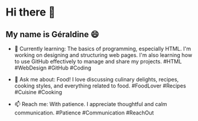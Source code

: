 # Hi there 👋

<!--
**GeriCroon/GeriCroon** is a ✨ _special_ ✨ repository because its `README.md` (this file) appears on your GitHub profile.
Here are some ideas to get you started:
-->
## My name is Géraldine 😄
- 🌱 Currently learning: The basics of programming, especially HTML. I'm working on designing and structuring web pages. I'm also learning how to use GitHub effectively to manage and share my projects. #HTML #WebDesign #GitHub #Coding

- 💬 Ask me about: Food! I love discussing culinary delights, recipes, cooking styles, and everything related to food. #FoodLover #Recipes #Cuisine #Cooking

- 📫 Reach me: With patience. I appreciate thoughtful and calm communication. #Patience #Communication #ReachOut


<!--
- 🤔 I’m looking for hel
- 😄 Pronouns: ...
- ⚡ Fun fact:
- 👯 I’m looking to collaborate on 
-->
